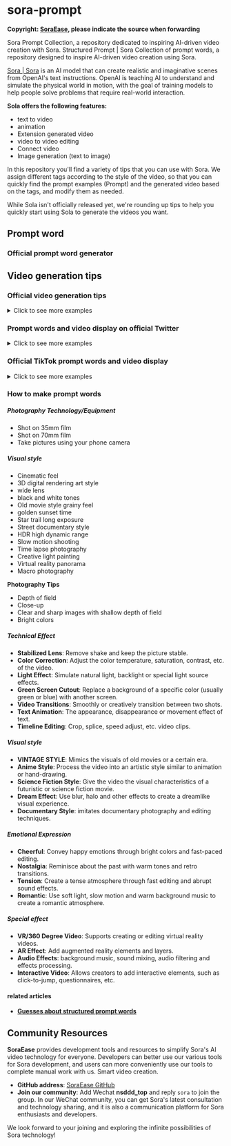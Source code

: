 # sora-prompt

**Copyright: [SoraEase](https://github.com/SoraEase/sora-prompt), please indicate the source when forwarding**

Sora Prompt Collection, a repository dedicated to inspiring AI-driven video creation with Sora. Structured Prompt | Sora Collection of prompt words, a repository designed to inspire AI-driven video creation using Sora.

[Sora | Sora](https://openai.com/sora) is an AI model that can create realistic and imaginative scenes from OpenAI's text instructions. OpenAI is teaching AI to understand and simulate the physical world in motion, with the goal of training models to help people solve problems that require real-world interaction.

**Sola offers the following features:**

+ text to video
+ animation
+ Extension generated video
+ video to video editing
+ Connect video
+ Image generation (text to image)

In this repository you'll find a variety of tips that you can use with Sora. We assign different tags according to the style of the video, so that you can quickly find the prompt examples (Prompt) and the generated video based on the tags, and modify them as needed.

While Sola isn't officially released yet, we're rounding up tips to help you quickly start using Sola to generate the videos you want.

## Prompt word

### Official prompt word generator

## Video generation tips
### Official video generation tips

<details>
<summary>Click to see more examples</summary>

> A stylish woman walks down a Tokyo street filled with warm glowing neon and animated city signage. She wears a black leather jacket, a long red dress, and black boots, and carries a black purse. She wears sunglasses and red lipstick. She walks confidently and casually. The street is damp and reflective, creating a mirror effect of the colorful lights. Many pedestrians walk about.

[Generate video link](https://cdn.openai.com/sora/videos/tokyo-walk.mp4) 

> Several giant wooly mammoths approach treading through a snowy meadow, their long wooly fur lightly blows in the wind as they walk, snow covered trees and dramatic snow capped mountains in the distance, mid afternoon light with wispy clouds and a sun high in the distance creates a warm glow, the low camera view is stunning capturing the large furry mammal with beautiful photography, depth of field.

[Generate video link](https://cdn.openai.com/sora/videos/wooly-mammoth.mp4) 

> A movie trailer featuring the adventures of the 30 year old space man wearing a red wool knitted motorcycle helmet, blue sky, salt desert, cinematic style, shot on 35mm film, vivid colors.

[Generate video link](https://cdn.openai.com/sora/videos/mitten-astronaut.mp4) 

> Drone view of waves crashing against the rugged cliffs along Big Sur’s garay point beach. The crashing blue waters create white-tipped waves, while the golden light of the setting sun illuminates the rocky shore. A small island with a lighthouse sits in the distance, and green shrubbery covers the cliff’s edge. The steep drop from the road down to the beach is a dramatic feat, with the cliff’s edges jutting out over the sea. This is a view that captures the raw beauty of the coast and the rugged landscape of the Pacific Coast Highway.

[Generate video link](https://cdn.openai.com/sora/videos/big-sur.mp4) 

> Animated scene features a close-up of a short fluffy monster kneeling beside a melting red candle. The art style is 3D and realistic, with a focus on lighting and texture. The mood of the painting is one of wonder and curiosity, as the monster gazes at the flame with wide eyes and open mouth. Its pose and expression convey a sense of innocence and playfulness, as if it is exploring the world around it for the first time. The use of warm colors and dramatic lighting further enhances the cozy atmosphere of the image.

[Generate video link](https://cdn.openai.com/sora/videos/monster-with-melting-candle.mp4) 

> A gorgeously rendered papercraft world of a coral reef, rife with colorful fish and sea creatures.

[Generate video link](https://cdn.openai.com/sora/videos/origami-undersea.mp4) 

> This close-up shot of a Victoria crowned pigeon showcases its striking blue plumage and red chest. Its crest is made of delicate, lacy feathers, while its eye is a striking red color. The bird’s head is tilted slightly to the side, giving the impression of it looking regal and majestic. The background is blurred, drawing attention to the bird’s striking appearance.

[Generate video link](https://cdn.openai.com/sora/videos/victoria-crowned-pigeon.mp4) 

> Photorealistic closeup video of two pirate ships battling each other as they sail inside a cup of coffee.

[Generate video link](https://cdn.openai.com/sora/videos/ships-in-coffee.mp4) 

> A young man at his 20s is sitting on a piece of cloud in the sky, reading a book.

[Generate video link](https://cdn.openai.com/sora/videos/man-on-the-cloud.mp4) 

> Historical footage of California during the gold rush.

[Generate video link](https://cdn.openai.com/sora/videos/gold-rush.mp4) 

> A close up view of a glass sphere that has a zen garden within it. There is a small dwarf in the sphere who is raking the zen garden and creating patterns in the sand.

[Generate video link](https://cdn.openai.com/sora/videos/zen-garden-gnome.mp4) 

> Extreme close up of a 24 year old woman’s eye blinking, standing in Marrakech during magic hour, cinematic film shot in 70mm, depth of field, vivid colors, cinematic

[Generate video link](https://cdn.openai.com/sora/videos/closeup-of-womans-eye.mp4) 

> A cartoon kangaroo disco dances.

[Generate video link](https://cdn.openai.com/sora/videos/dancing-kangaroo.mp4) 

> A beautiful homemade video showing the people of Lagos, Nigeria in the year 2056. Shot with a mobile phone camera.

[Generate video link](https://cdn.openai.com/sora/videos/lagos.mp4) 

> A petri dish with a bamboo forest growing within it that has tiny red pandas running around.

[Generate video link](https://cdn.openai.com/sora/videos/petri-dish-pandas.mp4) 

> The camera rotates around a large stack of vintage televisions all showing different programs — 1950s sci-fi movies, horror movies, news, static, a 1970s sitcom, etc, set inside a large New York museum gallery.

[Generate video link](https://cdn.openai.com/sora/videos/stack-of-tvs.mp4) 

> 3D animation of a small, round, fluffy creature with big, expressive eyes explores a vibrant, enchanted forest. The creature, a whimsical blend of a rabbit and a squirrel, has soft blue fur and a bushy, striped tail. It hops along a sparkling stream, its eyes wide with wonder. The forest is alive with magical elements: flowers that glow and change colors, trees with leaves in shades of purple and silver, and small floating lights that resemble fireflies. The creature stops to interact playfully with a group of tiny, fairy-like beings dancing around a mushroom ring. The creature looks up in awe at a large, glowing tree that seems to be the heart of the forest.

[Generate video link](https://cdn.openai.com/sora/videos/big-eyed-fluff-ball.mp4) 

> The camera follows behind a white vintage SUV with a black roof rack as it speeds up a steep dirt road surrounded by pine trees on a steep mountain slope, dust kicks up from it’s tires, the sunlight shines on the SUV as it speeds along the dirt road, casting a warm glow over the scene. The dirt road curves gently into the distance, with no other cars or vehicles in sight. The trees on either side of the road are redwoods, with patches of greenery scattered throughout. The car is seen from the rear following the curve with ease, making it seem as if it is on a rugged drive through the rugged terrain. The dirt road itself is surrounded by steep hills and mountains, with a clear blue sky above with wispy clouds.

[Generate video link](https://cdn.openai.com/sora/videos/suv-in-the-dust.mp4) 

> Reflections in the window of a train traveling through the Tokyo suburbs.

[Generate video link](https://cdn.openai.com/sora/videos/train-window.mp4) 

> A drone camera circles around a beautiful historic church built on a rocky outcropping along the Amalfi Coast, the view showcases historic and magnificent architectural details and tiered pathways and patios, waves are seen crashing against the rocks below as the view overlooks the horizon of the coastal waters and hilly landscapes of the Amalfi Coast Italy, several distant people are seen walking and enjoying vistas on patios of the dramatic ocean views, the warm glow of the afternoon sun creates a magical and romantic feeling to the scene, the view is stunning captured with beautiful photography.

[Generate video link](https://cdn.openai.com/sora/videos/amalfi-coast.mp4) 

> A large orange octopus is seen resting on the bottom of the ocean floor, blending in with the sandy and rocky terrain. Its tentacles are spread out around its body, and its eyes are closed. The octopus is unaware of a king crab that is crawling towards it from behind a rock, its claws raised and ready to attack. The crab is brown and spiny, with long legs and antennae. The scene is captured from a wide angle, showing the vastness and depth of the ocean. The water is clear and blue, with rays of sunlight filtering through. The shot is sharp and crisp, with a high dynamic range. The octopus and the crab are in focus, while the background is slightly blurred, creating a depth of field effect.

</details>

### Prompt words and video display on official Twitter

<details>
<summary>Click to see more examples</summary> 

1. a red panda and a toucan are best friends taking a stroll through santorini during the blue hour
[Generate video link](https://x.com/_tim_brooks/status/1761236971186438178?s=20)
2. a scuba diver discovers a hidden futuristic shipwreck, with cybernetic marine life and advanced alien technology
[Generate video link](https://x.com/billpeeb/status/1761235907330400640?s=20)
3. Close-up of a majestic white dragon with pearlescent, silver-edged scales, icy blue eyes, elegant ivory horns, and misty breath. Focus on detailed facial features and textured scales, set against a softly blurred background
[Generate video link](https://x.com/hr98w/status/1761752242406019524?s=20)
4. in a beautifully rendered papercraft world, a steamboat travels across a vast ocean with wispy clouds in the sky. vast grassy hills lie in the distant background, and some sealife is visible near the papercraft ocean's surface
[Generate video link](https://x.com/billpeeb/status/1761235818515968314?s=20)
5. a man BASE jumping over tropical hawaii waters. His pet macaw flies alongside him
[Generate video link](https://x.com/_tim_brooks/status/1761235778875883810?s=20)
6. a dark neon rainforest aglow with fantastical fauna and animals
[Generate video link](https://x.com/_tim_brooks/status/1761235759464329278?s=20)
7. a tortoise whose body is made of glass, with cracks that have been repaired using kintsugi, is walking on a black sand beach at sunset
[Generate video link](https://x.com/model_mechanic/status/1761198301482021084?s=20)
8. cinematic trailer for a group of samoyed puppies learning to become chefs
[Generate video link](https://x.com/hr98w/status/1761752613111152977?s=20)
9. Cinematic trailer for a group of adventurous puppies exploring ruins in the sky
[Generate video link](https://x.com/_tim_brooks/status/1760168890959888818?s=20)
10. nighttime footage of a hermit crab using an incandescent lightbulb as its shell
[Generate video link](https://x.com/model_mechanic/status/1759343673484165262?s=20)
11.minecraft with the most gorgeous high res 8k texture pack ever
[Generate video link](https://x.com/_tim_brooks/status/1759125570825453785?s=20)
12. this close-up shot of a futuristic cybernetic german shepherd showcases its striking brown and black fur...
[Generate video link](https://x.com/billpeeb/status/1759123245821817083?s=20)
13. pov footage of an ant navigating the inside of an ant nest
[Generate video link](https://x.com/model_mechanic/status/1759068809867166129?s=20)
14. macro shot of a leaf showing tiny trains moving through its veins
[Generate video link](https://x.com/model_mechanic/status/1758993960956219476?s=20)
15. a white and orange tabby alley cat is seen darting across a back street alley in a heavy rain, looking for shelter...
[Generate video link](https://x.com/_tim_brooks/status/1758967853498450396?s=20)
16. a photorealistic video of a butterfly that can swim navigating underwater through a beautiful coral reef
[Generate video link](https://x.com/_tim_brooks/status/1758959726933774489?s=20)
17. a giant duck walks through the streets in Boston
[Generate video link](https://x.com/_tim_brooks/status/1758959404974760042?s=20)
18. The camera lowers and widens to a grand panoramic view overlooking the beautiful ocean and the historical buildings along the a stunning coastal picturesque town perched on the cliffs...
[Generate video link](https://x.com/billpeeb/status/1758958132615619005?s=20)
19. a walking figure made out of water tours an art gallery with many beautiful works of art in different styles
[Generate video link](https://x.com/_tim_brooks/status/1758666264032280683?s=20)
20. a green blob and an orange blob are in love and dancing together
[Generate video link](https://x.com/_tim_brooks/status/1758662698190229643?s=20)
21. a spooky haunted mansion, with friendly jack o lanterns and ghost characters welcoming trick or treaters to the entrance, tilt shift photography
[Generate video link](https://x.com/billpeeb/status/1758658884582142310?s=20)
22. a giant cathedral is completely filled with cats. there are cats everywhere you look. a man enters the cathedral and bows before the giant cat king sitting on a throne.
[Generate video link](https://x.com/_tim_brooks/status/1758655677864845707?s=20)
23. realistic video of people relaxing at beach, then a shark jumps out of the water halfway through and surprises everyone
[Generate video link](https://x.com/_tim_brooks/status/1758655323576164830?s=20)

</details>

### Official TikTok prompt words and video display

<details>
<summary>Click to see more examples</summary> 

1. Tiny potato kings wearing majestic crowns, sitting on thrones, overseeing their vast potato kingdom filled with potato subjects and potato castles.
[Generate video link](https://www.tiktok.com/@openai/video/7336623342721486122)
2. A minimap diorama of a cafe adorned with indoor plants. Wooden beams crisscross above, and a cold brew station stands out with tiny bottles and glasses.
[Generate video link](https://www.tiktok.com/@openai/video/7336623342721486122)
3. an image of a realistic cloud that spells “SORA.”
[Generate video link](https://www.tiktok.com/@openai/video/7336623342721486122)
4. monkey playing chess in a park.
[Generate video link](https://www.tiktok.com/@openai/video/7336976814272695598)
5. macro shot of a leaf showing tiny trains moving through its veins
[Generate video link](https://www.tiktok.com/@openai/video/7337337783700360494)
6. a computer hacker labrador retreiver wearing a black hooded sweatshirt sitting in front of the computer with the glare of the screen emanating on the dog's face as he types very quickly.
[Generate video link](https://www.tiktok.com/@openai/video/7337475894115700011)
7. a computer hacker labrador retreiver wearing a black hooded sweatshirt sitting in front of the computer with the glare of the screen emanating on the dog's face as he types very quickly.
[Generate video link](https://www.tiktok.com/@openai/video/7337532544491130158)
8. leaning tower of pizza
[Generate video link](https://www.tiktok.com/@openai/video/7337782565870357803)
9. a low-quality, visually disappointing superbowl commercial
[Generate video link](https://www.tiktok.com/@openai/video/7337862463951654190)

</details>

### How to make prompt words

##### **Photography Technology/Equipment**

- Shot on 35mm film
- Shot on 70mm film
- Take pictures using your phone camera

##### **Visual style**

- Cinematic feel
- 3D digital rendering art style
- wide lens
- black and white tones
- Old movie style grainy feel
- golden sunset time
- Star trail long exposure
- Street documentary style
- HDR high dynamic range
- Slow motion shooting
- Time lapse photography
- Creative light painting
- Virtual reality panorama
- Macro photography

**Photography Tips**

- Depth of field
- Close-up
- Clear and sharp images with shallow depth of field
- Bright colors

##### **Technical Effect**

- **Stabilized Lens**: Remove shake and keep the picture stable.
- **Color Correction**: Adjust the color temperature, saturation, contrast, etc. of the video.
- **Light Effect**: Simulate natural light, backlight or special light source effects.
- **Green Screen Cutout**: Replace a background of a specific color (usually green or blue) with another screen.
- **Video Transitions**: Smoothly or creatively transition between two shots.
- **Text Animation**: The appearance, disappearance or movement effect of text.
- **Timeline Editing**: Crop, splice, speed adjust, etc. video clips.

##### **Visual style**

- **VINTAGE STYLE**: Mimics the visuals of old movies or a certain era.
- **Anime Style**: Process the video into an artistic style similar to animation or hand-drawing.
- **Science Fiction Style**: Give the video the visual characteristics of a futuristic or science fiction movie.
- **Dream Effect**: Use blur, halo and other effects to create a dreamlike visual experience.
- **Documentary Style**: imitates documentary photography and editing techniques.

##### **Emotional Expression**

- **Cheerful**: Convey happy emotions through bright colors and fast-paced editing.
- **Nostalgia**: Reminisce about the past with warm tones and retro transitions.
- **Tension**: Create a tense atmosphere through fast editing and abrupt sound effects.
- **Romantic**: Use soft light, slow motion and warm background music to create a romantic atmosphere.

##### **Special effect**

- **VR/360 Degree Video**: Supports creating or editing virtual reality videos.
- **AR Effect**: Add augmented reality elements and layers.
- **Audio Effects**: background music, sound mixing, audio filtering and effects processing.
- **Interactive Video**: Allows creators to add interactive elements, such as click-to-jump, questionnaires, etc.

#### **related articles**

- [**Guesses about structured prompt words**](https://github.com/ling6614/sora-prompt-zh/blob/main/docs/structured_prompt_words.md)

## Community Resources

**SoraEase** provides development tools and resources to simplify Sora's AI video technology for everyone. Developers can better use our various tools for Sora development, and users can more conveniently use our tools to complete manual work with us. Smart video creation.

- **GitHub address**: [SoraEase GitHub](https://github.com/SoraEase)
- **Join our community**: Add Wechat **nsddd_top** and reply `sora` to join the group. In our WeChat community, you can get Sora's latest consultation and technology sharing, and it is also a communication platform for Sora enthusiasts and developers.

We look forward to your joining and exploring the infinite possibilities of Sora technology!
